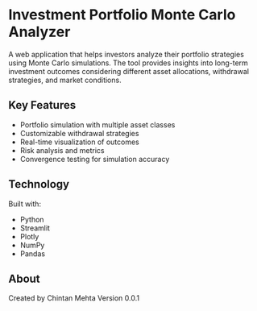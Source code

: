 # Investment Portfolio Monte Carlo Analyzer

A web application that helps investors analyze their portfolio strategies using Monte Carlo simulations. The tool provides insights into long-term investment outcomes considering different asset allocations, withdrawal strategies, and market conditions.

## Key Features

- Portfolio simulation with multiple asset classes
- Customizable withdrawal strategies
- Real-time visualization of outcomes
- Risk analysis and metrics
- Convergence testing for simulation accuracy

## Technology

Built with:
- Python
- Streamlit
- Plotly
- NumPy
- Pandas

## About

Created by Chintan Mehta
Version 0.0.1
